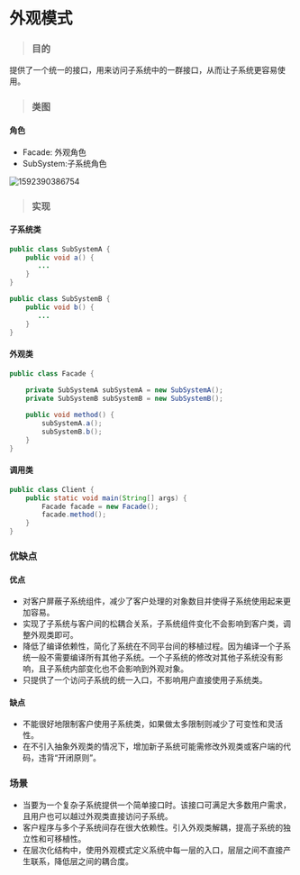 # 外观模式

> ### 目的

提供了一个统一的接口，用来访问子系统中的一群接口，从而让子系统更容易使用。

> ### 类图

#### 角色

- Facade: 外观角色
- SubSystem:子系统角色

![1592390386754](https://cdn.jsdelivr.net/gh/ClareTung/ImageHostingService/img/1592390386754.png)

> ### 实现

#### 子系统类

```java
public class SubSystemA {
    public void a() {
       ...
    }
}
```

```java
public class SubSystemB {
    public void b() {
       ...
    }
}
```

#### 外观类

```java
public class Facade {
    
    private SubSystemA subSystemA = new SubSystemA();
    private SubSystemB subSystemB = new SubSystemB();

    public void method() {
        subSystemA.a();
        subSystemB.b();
 	}
}
```

#### 调用类

```java
public class Client {
    public static void main(String[] args) {
        Facade facade = new Facade();
        facade.method();
    }
}
```

### 优缺点

#### 优点

- 对客户屏蔽子系统组件，减少了客户处理的对象数目并使得子系统使用起来更加容易。
- 实现了子系统与客户间的松耦合关系，子系统组件变化不会影响到客户类，调整外观类即可。
- 降低了编译依赖性，简化了系统在不同平台间的移植过程。因为编译一个子系统一般不需要编译所有其他子系统。一个子系统的修改对其他子系统没有影响，且子系统内部变化也不会影响到外观对象。
- 只提供了一个访问子系统的统一入口，不影响用户直接使用子系统类。

#### 缺点

- 不能很好地限制客户使用子系统类，如果做太多限制则减少了可变性和灵活性。
- 在不引入抽象外观类的情况下，增加新子系统可能需修改外观类或客户端的代码，违背“开闭原则”。

### 场景

- 当要为一个复杂子系统提供一个简单接口时。该接口可满足大多数用户需求，且用户也可以越过外观类直接访问子系统。
- 客户程序与多个子系统间存在很大依赖性。引入外观类解耦，提高子系统的独立性和可移植性。
- 在层次化结构中，使用外观模式定义系统中每一层的入口，层层之间不直接产生联系，降低层之间的耦合度。

